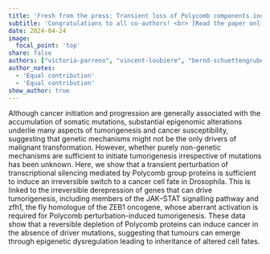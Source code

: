```yaml
---
title: 'Fresh from the press: Transient loss of Polycomb components induces an epigenetic cancer fate!'
subtitle: 'Congratulations to all co-authors! <br> [Read the paper online{{< icon name="external-link-alt" pack="fas" >}}](https://www.nature.com/articles/s41586-024-07328-w) or [download it here {{< icon name="file-pdf" pack="fas" >}}](http://localhost:1313/website/publication/parreno_loubiere_2024/Parreno_Loubiere_2024.pdf).<br> <br> <u><b> Related articles: </b></u><br> [Tumours form without genetic mutations{{< icon name="external-link-alt" pack="fas" >}}](https://www.nature.com/articles/d41586-024-01019-2) <br> [Evidence of Epigenetic Oncogenesis: A Turning Point in Cancer Research{{< icon name="external-link-alt" pack="fas" >}}](https://onlinelibrary.wiley.com/doi/full/10.1002/bies.202400183)<br> [Découverte d''un cancer sans mutation de l''ADN{{< icon name="external-link-alt" pack="fas" >}}](https://www.lemonde.fr/sciences/article/2024/05/02/decouverte-d-un-cancer-sans-mutation-de-l-adn_6231112_1650684.html) <br> [Un experimento en moscas cuestiona una teoría de décadas sobre el origen del cáncer{{< icon name="external-link-alt" pack="fas" >}}](https://elpais.com/salud-y-bienestar/2024-04-25/un-experimento-en-moscas-cuestiona-una-teoria-de-decadas-sobre-el-origen-del-cancer.html)'
date: 2024-04-24
image:
  focal_point: 'top'
share: false  
authors: ["victoria-parreno", "vincent-loubiere", "bernd-schuettengruber", "lauriane-fritsch", "Chetan C. Rawal", "Maxim Erokhin", "Balázs Győrffy", "davide-normanno", "marco-di-stefano", "Jérôme Moreaux", "Nadejda L. Butova", "Irene Chiolo", "Darya Chetverina", "anne-marie-martinez", "giacomo-cavalli"]  # slugs of author profiles
author_notes:
  - 'Equal contribution'
  - 'Equal contribution'
show_author: true
---
```


<!--more-->
Although cancer initiation and progression are generally associated with the accumulation of somatic mutations, substantial epigenomic alterations underlie many aspects of tumorigenesis and cancer susceptibility, suggesting that genetic mechanisms might not be the only drivers of malignant transformation. However, whether purely non-genetic mechanisms are sufficient to initiate tumorigenesis irrespective of mutations has been unknown. Here, we show that a transient perturbation of transcriptional silencing mediated by Polycomb group proteins is sufficient to induce an irreversible switch to a cancer cell fate in Drosophila. This is linked to the irreversible derepression of genes that can drive tumorigenesis, including members of the JAK–STAT signalling pathway and zfh1, the fly homologue of the ZEB1 oncogene, whose aberrant activation is required for Polycomb perturbation-induced tumorigenesis. These data show that a reversible depletion of Polycomb proteins can induce cancer in the absence of driver mutations, suggesting that tumours can emerge through epigenetic dysregulation leading to inheritance of altered cell fates.